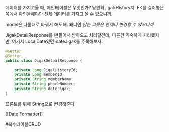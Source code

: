 데이터를 가지고올 때, 메인테이블은 무엇인가?
당연히 jigakHistory지. FK를 걸어놓은 쪽에서 확인을해야만 전체 데이터를 가지고 올 수 있으니까.

model은 나름대로 바꿔서 해도돼. 왜냐면 *담는 그릇은 언제나 변경할 수 있으니까* 

JigakDetailResponse를 만들어서 받아오고 처리할건데, 다른건 익숙하게 처리했지만,
여기서 LocalDate였던 dateJigak를 주목해보자.

```java
@Getter  
@Setter  
public class JigakDetailResponse {  
  
    private Long JigakHistoryId;  
    private Long memberId;  
    private String memberName;  
    private String phoneNumber;  
    private String dateJigak;  
}
```

프론트를 위해 String으로 변경해준다.

[[Date Formatter]]



#복수테이블CRUD
